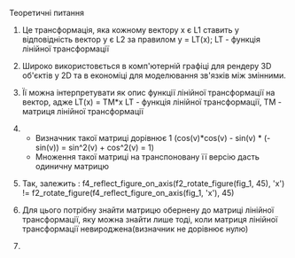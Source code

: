 Теоретичні питання

1) Це трансформація, яка кожному вектору x є L1 ставить у відповідність вектор y є L2 за правилом y = LT(x);
  LT - функція лінійної трансформації
   
2) Широко використовється в комп'ютерній графіці для рендеру 3D об'єктів у 2D та в економіці для моделювання зв'язків між змінними.

3) Її можна інтерпретувати як опис функції лінійної трансформації на вектор, адже LT(x) = TM*x
  LT - функція лінійної трансформації, TM - матриця лінійної трансформації

4) 
    - Визначник такої матриці дорівнює 1 (cos(v)*cos(v) - sin(v) * (-sin(v)) = sin^2(v) + cos^2(v) = 1)
    - Множення такої матриці на транспоновану її версію дасть одиничну матрицю
      
5) Так, залежить : f4_reflect_figure_on_axis(f2_rotate_figure(fig_1, 45), 'x') != f2_rotate_figure(f4_reflect_figure_on_axis(fig_1, 'x'), 45)

6) Для цього потрібну знайти матрицю обернену до матриці лінійної трансформації, яку можна знайти лише тоді,
   коли матриця лінійної трансформації невироджена(визначник не дорівнює нулю)

7) 
